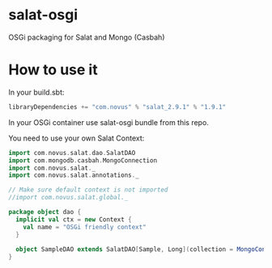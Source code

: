 salat-osgi
==========

OSGi packaging for Salat and Mongo (Casbah)

How to use it
=============

In your build.sbt:
```scala
libraryDependencies += "com.novus" % "salat_2.9.1" % "1.9.1"
```
In your OSGi container use salat-osgi bundle from this repo.

You need to use your own Salat Context:
```scala
import com.novus.salat.dao.SalatDAO
import com.mongodb.casbah.MongoConnection
import com.novus.salat._
import com.novus.salat.annotations._

// Make sure default context is not imported
//import com.novus.salat.global._

package object dao {
  implicit val ctx = new Context {
    val name = "OSGi friendly context"
  }
  
  object SampleDAO extends SalatDAO[Sample, Long](collection = MongoConnection()("sample-db")("sample-collection"))
}
```
